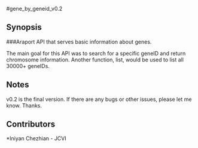 #gene_by_geneid_v0.2

## Synopsis

###Araport API that serves basic information about genes.

The main goal for this API was to search for a specific geneID and return chromosome information.
Another function, list, would be used to list all 30000+ geneIDs.

## Notes

v0.2 is the final version. If there are any bugs or other issues, please let me know. Thanks.

## Contributors

*Iniyan Chezhian - JCVI
